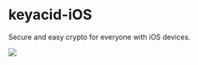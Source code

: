# keyacid-iOS
Secure and easy crypto for everyone with iOS devices.

[![](https://yvbbrjdr.me/wp-content/uploads/2017/06/App-Store-Badge.png)](https://itunes.apple.com/cn/app/keyacid/id1252296698?mt=8)
